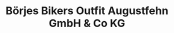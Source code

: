 ---
title: "Börjes Bikers Outfit Augustfehn GmbH & Co KG"
url: /apen/boerjes-bikers-outfit-augustfehn-gmbh-und-co-kg/
shop: Kleidung
---